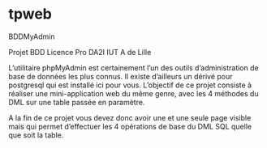 ﻿# tpweb

BDDMyAdmin

Projet BDD Licence Pro DA2I IUT A de Lille

L’utilitaire phpMyAdmin est certainement l’un des outils d’administration de base de données les plus connus. Il existe d’ailleurs
un dérivé pour postgresql qui est installé ici pour vous. L’objectif de ce projet consiste à réaliser une mini-application web du même
genre, avec les 4 méthodes du DML sur une table passée en paramètre.

A la fin de ce projet vous devez donc avoir une et une seule page visible mais qui permet d’effectuer les 4 opérations
de base du DML SQL quelle que soit la table.